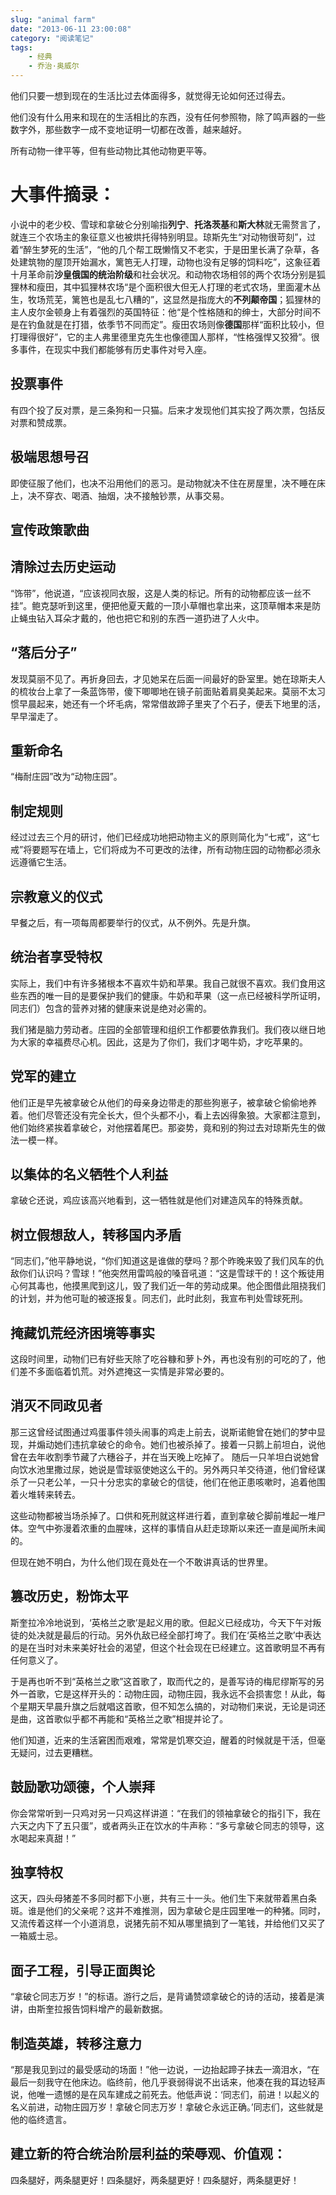 ```yaml
---
slug: "animal farm"
date: "2013-06-11 23:00:08"
category: "阅读笔记"
tags:
    - 经典
    - 乔治·奥威尔
---
```

他们只要一想到现在的生活比过去体面得多，就觉得无论如何还过得去。

他们没有什么用来和现在的生活相比的东西，没有任何参照物，除了鸣声器的一些数字外，那些数字一成不变地证明一切都在改善，越来越好。

所有动物一律平等，但有些动物比其他动物更平等。

# 大事件摘录：

小说中的老少校、雪球和拿破仑分别喻指**列宁**、**托洛茨基**和**斯大林**就无需赘言了，就连三个农场主的象征意义也被烘托得特别明显。琼斯先生“对动物很苛刻”，过着“醉生梦死的生活”，“他的几个帮工既懒惰又不老实，于是田里长满了杂草，各处建筑物的屋顶开始漏水，篱笆无人打理，动物也没有足够的饲料吃”，这象征着十月革命前**沙皇俄国的统治阶级**和社会状况。和动物农场相邻的两个农场分别是狐狸林和瘦田，其中狐狸林农场“是个面积很大但无人打理的老式农场，里面灌木丛生，牧场荒芜，篱笆也是乱七八糟的”，这显然是指庞大的**不列颠帝国**；狐狸林的主人皮尔金顿身上有着强烈的英国特征：他“是个性格随和的绅士，大部分时间不是在钓鱼就是在打猎，依季节不同而定”。瘦田农场则像**德国**那样“面积比较小，但打理得很好”，它的主人弗里德里克先生也像德国人那样，“性格强悍又狡猾”。很多事件，在现实中我们都能够有历史事件对号入座。

## 投票事件

有四个投了反对票，是三条狗和一只猫。后来才发现他们其实投了两次票，包括反对票和赞成票。

## 极端思想号召

即使征服了他们，也决不沿用他们的恶习。是动物就决不住在房屋里，决不睡在床上，决不穿衣、喝酒、抽烟，决不接触钞票，从事交易。

## 宣传政策歌曲

## 清除过去历史运动

“饰带”，他说道，“应该视同衣服，这是人类的标记。所有的动物都应该一丝不挂”。鲍克瑟听到这里，便把他夏天戴的一顶小草帽也拿出来，这顶草帽本来是防止蝇虫钻入耳朵才戴的，他也把它和别的东西一道扔进了人火中。

## “落后分子”

发现莫丽不见了。再折身回去，才见她呆在后面一间最好的卧室里。她在琼斯夫人的梳妆台上拿了一条蓝饰带，傻下唧唧地在镜子前面贴着肩臭美起来。莫丽不太习惯早晨起来，她还有一个坏毛病，常常借故蹄子里夹了个石子，便丢下地里的活，早早溜走了。

## 重新命名

“梅耐庄园”改为“动物庄园”。

## 制定规则

经过过去三个月的研讨，他们已经成功地把动物主义的原则简化为“七戒”，这“七戒”将要题写在墙上，它们将成为不可更改的法律，所有动物庄园的动物都必须永远遵循它生活。

## 宗教意义的仪式

早餐之后，有一项每周都要举行的仪式，从不例外。先是升旗。

## 统治者享受特权

实际上，我们中有许多猪根本不喜欢牛奶和苹果。我自己就很不喜欢。我们食用这些东西的唯一目的是要保护我们的健康。牛奶和苹果（这一点已经被科学所证明，同志们）包含的营养对猪的健康来说是绝对必需的。

我们猪是脑力劳动者。庄园的全部管理和组织工作都要依靠我们。我们夜以继日地为大家的幸福费尽心机。因此，这是为了你们，我们才喝牛奶，才吃苹果的。

## 党军的建立

他们正是早先被拿破仑从他们的母亲身边带走的那些狗崽子，被拿破仑偷偷地养着。他们尽管还没有完全长大，但个头都不小，看上去凶得象狼。大家都注意到，他们始终紧挨着拿破仑，对他摆着尾巴。那姿势，竟和别的狗过去对琼斯先生的做法一模一样。

## 以集体的名义牺牲个人利益

拿破仑还说，鸡应该高兴地看到，这一牺牲就是他们对建造风车的特殊贡献。

## 树立假想敌人，转移国内矛盾

“同志们，”他平静地说，“你们知道这是谁做的孽吗？那个昨晚来毁了我们风车的仇敌你们认识吗？雪球！”他突然用雷鸣般的嗓音吼道：“这是雪球干的！这个叛徒用心何其毒也，他摸黑爬到这儿，毁了我们近一年的劳动成果。他企图借此阻挠我们的计划，并为他可耻的被逐报复。同志们，此时此刻，我宣布判处雪球死刑。

## 掩藏饥荒经济困境等事实

这段时间里，动物们已有好些天除了吃谷糠和萝卜外，再也没有别的可吃的了，他们差不多面临着饥荒。对外遮掩这一实情是非常必要的。

## 消灭不同政见者

那三这曾经试图通过鸡蛋事件领头闹事的鸡走上前去，说斯诺鲍曾在她们的梦中显现，并煽动她们违抗拿破仑的命令。她们也被杀掉了。接着一只鹅上前坦白，说他曾在去年收割季节藏了六穗谷子，并在当天晚上吃掉了。 随后一只羊坦白说她曾向饮水池里撒过尿，她说是雪球驱使她这么干的。另外两只羊交待道，他们曾经谋杀了一只老公羊，一只十分忠实的拿破仑的信徒，他们在他正患咳嗽时，追着他围着火堆转来转去。

这些动物都被当场杀掉了。口供和死刑就这样进行着，直到拿破仑脚前堆起一堆尸体。空气中弥漫着浓重的血腥味，这样的事情自从赶走琼斯以来还一直是闻所未闻的。

但现在她不明白，为什么他们现在竟处在一个不敢讲真话的世界里。

## 篡改历史，粉饰太平

斯奎拉冷冷地说到，‘英格兰之歌’是起义用的歌。但起义已经成功，今天下午对叛徒的处决就是最后的行动。另外仇敌已经全部打垮了。我们在‘英格兰之歌’中表达的是在当时对未来美好社会的渴望，但这个社会现在已经建立。这首歌明显不再有任何意义了。

于是再也听不到“英格兰之歌”这首歌了，取而代之的，是善写诗的梅尼缪斯写的另外一首歌，它是这样开头的：动物庄园，动物庄园，我永远不会损害您！从此，每个星期天早晨升旗之后就唱这首歌，但不知怎么搞的，对动物们来说，无论是词还是曲，这首歌似乎都不再能和“英格兰之歌”相提并论了。

他们知道，近来的生活窘困而艰难，常常是饥寒交迫，醒着的时候就是干活，但毫无疑问，过去更糟糕。

## 鼓励歌功颂德，个人崇拜

你会常常听到一只鸡对另一只鸡这样讲道：“在我们的领袖拿破仑的指引下，我在六天之内下了五只蛋”，或者两头正在饮水的牛声称：“多亏拿破仑同志的领导，这水喝起来真甜！”

## 独享特权

这天，四头母猪差不多同时都下小崽，共有三十一头。他们生下来就带着黑白条斑。谁是他们的父亲呢？这并不难推测，因为拿破仑是庄园里唯一的种猪。同时，又流传着这样一个小道消息，说猪先前不知从哪里搞到了一笔钱，并给他们又买了一箱威士忌。

## 面子工程，引导正面舆论

“拿破仑同志万岁！”的标语。游行之后，是背诵赞颂拿破仑的诗的活动，接着是演讲，由斯奎拉报告饲料增产的最新数据。

## 制造英雄，转移注意力

“那是我见到过的最受感动的场面！”他一边说，一边抬起蹄子抹去一滴泪水，“在最后一刻我守在他床边。临终前，他几乎衰弱得说不出话来，他凑在我的耳边轻声说，他唯一遗憾的是在风车建成之前死去。他低声说：‘同志们，前进！以起义的名义前进，动物庄园万岁！拿破仑同志万岁！拿破仑永远正确。’同志们，这些就是他的临终遗言。

## 建立新的符合统治阶层利益的荣辱观、价值观：

四条腿好，两条腿更好！四条腿好，两条腿更好！四条腿好，两条腿更好！